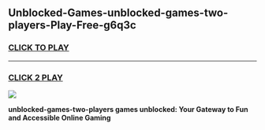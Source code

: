 
## Unblocked-Games-unblocked-games-two-players-Play-Free-g6q3c
<h3>
<a href="https://premium76.site?title=unblocked-games-two-players&ref=15A">CLICK TO PLAY</a></h3>
<hr>

<h3>
<a href="https://premium76.site?title=unblocked-games-two-players&ref=15A">CLICK 2 PLAY</a>
  
</h3>

<a href="https://premium76.site?title=unblocked-games-two-players&ref=15A"><img src="https://clearcache.store/games.png"></a>


**unblocked-games-two-players games unblocked: Your Gateway to Fun and Accessible Online Gaming**
